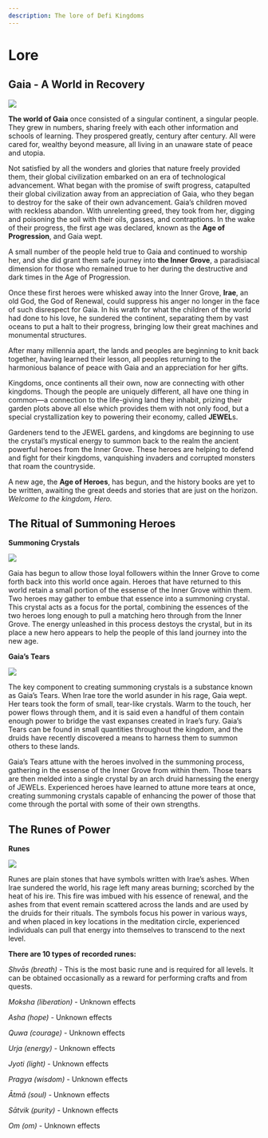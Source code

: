 ```yaml
---
description: The lore of Defi Kingdoms
---
```


# Lore

## Gaia - A World in Recovery

![](https://dfk-hv.b-cdn.net/website-media/images/lore/adventure-horizon-frame-lg.gif)

**The world of Gaia** once consisted of a singular continent, a singular people. They grew in numbers, sharing freely with each other information and schools of learning. They prospered greatly, century after century. All were cared for, wealthy beyond measure, all living in an unaware state of peace and utopia.

Not satisfied by all the wonders and glories that nature freely provided them, their global civilization embarked on an era of technological advancement. What began with the promise of swift progress, catapulted their global civilization away from an appreciation of Gaia, who they began to destroy for the sake of their own advancement. Gaia’s children moved with reckless abandon. With unrelenting greed, they took from her, digging and poisoning the soil with their oils, gasses, and contraptions. In the wake of their progress, the first age was declared, known as the **Age of Progression**, and Gaia wept.

A small number of the people held true to Gaia and continued to worship her, and she did grant them safe journey into **the Inner Grove**, a paradisiacal dimension for those who remained true to her during the destructive and dark times in the Age of Progression.

Once these first heroes were whisked away into the Inner Grove, **Irae**, an old God, the God of Renewal, could suppress his anger no longer in the face of such disrespect for Gaia. In his wrath for what the children of the world had done to his love, he sundered the continent, separating them by vast oceans to put a halt to their progress, bringing low their great machines and monumental structures.

After many millennia apart, the lands and peoples are beginning to knit back together, having learned their lesson, all peoples returning to the harmonious balance of peace with Gaia and an appreciation for her gifts.

Kingdoms, once continents all their own, now are connecting with other kingdoms. Though the people are uniquely different, all have one thing in common—a connection to the life-giving land they inhabit, prizing their garden plots above all else which provides them with not only food, but a special crystallization key to powering their economy, called **JEWEL**s.

Gardeners tend to the JEWEL gardens, and kingdoms are beginning to use the crystal’s mystical energy to summon back to the realm the ancient powerful heroes from the Inner Grove. These heroes are helping to defend and fight for their kingdoms, vanquishing invaders and corrupted monsters that roam the countryside.

A new age, the **Age of Heroes**, has begun, and the history books are yet to be written, awaiting the great deeds and stories that are just on the horizon. _Welcome to the kingdom, Hero._


## The Ritual of Summoning Heroes

**Summoning Crystals**

![](https://user-images.githubusercontent.com/91647016/138388100-df14301a-6e70-48c6-a721-600e3ac24a43.gif)

Gaia has begun to allow those loyal followers within the Inner Grove to come forth back into this world once again. Heroes that have returned to this world retain a small portion of the essense of the Inner Grove within them. Two heroes may gather to embue that essence into a summoning crystal. This crystal acts as a focus for the portal, combining the essences of the two heroes long enough to pull a matching hero through from the Inner Grove. The energy unleashed in this process destoys the crystal, but in its place a new hero appears to help the people of this land journey into the new age.

**Gaia’s Tears**

![](https://dfk-hv.b-cdn.net/website-media/images/lore/gaias-tear.gif)

The key component to creating summoning crystals is a substance known as Gaia’s Tears. When Irae tore the world asunder in his rage, Gaia wept. Her tears took the form of small, tear-like crystals. Warm to the touch, her power flows through them, and it is said even a handful of them contain enough power to bridge the vast expanses created in Irae’s fury. Gaia’s Tears can be found in small quantities throughout the kingdom, and the druids have recently discovered a means to harness them to summon others to these lands.

Gaia’s Tears attune with the heroes involved in the summoning process, gathering in the essense of the Inner Grove from within them. Those tears are then melded into a single crystal by an arch druid harnessing the energy of JEWELs. Experienced heroes have learned to attune more tears at once, creating summoning crystals capable of enhancing the power of those that come through the portal with some of their own strengths.


## The Runes of Power

**Runes**

![](https://dfk-hv.b-cdn.net/website-media/images/lore/rune_12_sm.gif)

Runes are plain stones that have symbols written with Irae’s ashes. When Irae sundered the world, his rage left many areas burning; scorched by the heat of his ire. This fire was imbued with his essence of renewal, and the ashes from that event remain scattered across the lands and are used by the druids for their rituals. The symbols focus his power in various ways, and when placed in key locations in the meditation circle, experienced individuals can pull that energy into themselves to transcend to the next level.

**There are 10 types of recorded runes:**

*Shvās (breath)* - This is the most basic rune and is required for all levels. It can be obtained occasionally as a reward for performing crafts and from quests.

*Moksha (liberation)* - Unknown effects

*Asha (hope)* - Unknown effects

*Quwa (courage)* - Unknown effects

*Urja (energy)* - Unknown effects

*Jyoti (light)* - Unknown effects

*Pragya (wisdom)* - Unknown effects

*Ātmā (soul)* - Unknown effects 

*Sātvik (purity)* - Unknown effects

*Om (om)* - Unknown effects
